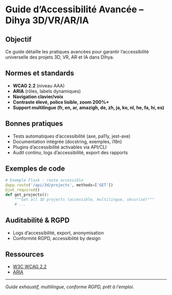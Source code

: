# Guide d’Accessibilité Avancée – Dihya 3D/VR/AR/IA

## Objectif
Ce guide détaille les pratiques avancées pour garantir l’accessibilité universelle des projets 3D, VR, AR et IA dans Dihya.

## Normes et standards
- **WCAG 2.2** (niveau AAA)
- **ARIA** (rôles, labels dynamiques)
- **Navigation clavier/voix**
- **Contraste élevé, police lisible, zoom 200%+**
- **Support multilingue (fr, en, ar, amazigh, de, zh, ja, ko, nl, he, fa, hi, es)**

## Bonnes pratiques
- Tests automatiques d’accessibilité (axe, pa11y, jest-axe)
- Documentation intégrée (docstring, exemples, i18n)
- Plugins d’accessibilité activables via API/CLI
- Audit continu, logs d’accessibilité, export des rapports

## Exemples de code
```python
# Exemple Flask : route accessible
@app.route('/api/3d/projects', methods=['GET'])
@jwt_required()
def get_projects():
    """Get all 3D projects (accessible, multilingue, sécurisé)"""
    # ...
```

## Auditabilité & RGPD
- Logs d’accessibilité, export, anonymisation
- Conformité RGPD, accessibilité by design

## Ressources
- [W3C WCAG 2.2](https://www.w3.org/WAI/standards-guidelines/wcag/)
- [ARIA](https://www.w3.org/WAI/standards-guidelines/aria/)

---
*Guide exhaustif, multilingue, conforme RGPD, prêt à l’emploi.*

